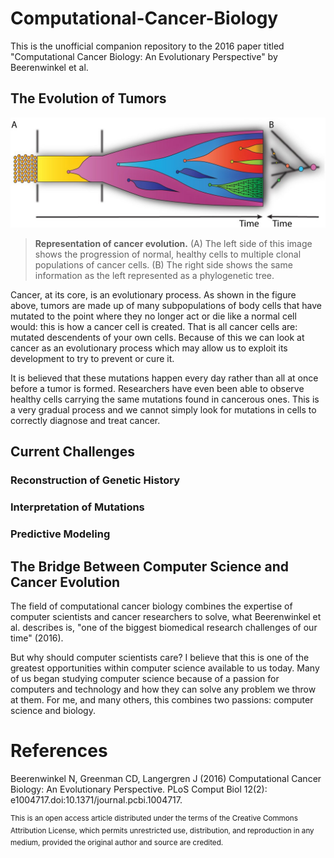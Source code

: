 # Computational-Cancer-Biology

This is the unofficial companion repository to the 2016 paper titled "Computational Cancer Biology: An Evolutionary Perspective" by Beerenwinkel et al. 

## The Evolution of Tumors

![Visualization of cancer evolution](neoplastic_transformation.jpg)
> **Representation of cancer evolution.** (A) The left side of this image shows the progression of normal, healthy cells to multiple clonal populations of cancer cells. (B) The right side shows the same information as the left represented as a phylogenetic tree.

Cancer, at its core, is an evolutionary process. As shown in the figure above, tumors are made up of many subpopulations of body cells that have mutated to the point where they no longer act or die like a normal cell would: this is how a cancer cell is created. That is all cancer cells are: mutated descendents of your own cells. Because of this we can look at cancer as an evolutionary process which may allow us to exploit its development to try to prevent or cure it.

It is believed that these mutations happen every day rather than all at once before a tumor is formed. Researchers have even been able to observe healthy cells carrying the same mutations found in cancerous ones. This is a very gradual process and we cannot simply look for mutations in cells to correctly diagnose and treat cancer. 
  
## Current Challenges

### Reconstruction of Genetic History

### Interpretation of Mutations

### Predictive Modeling

## The Bridge Between Computer Science and Cancer Evolution

The field of computational cancer biology combines the expertise of computer scientists and cancer researchers to solve, what Beerenwinkel et al. describes is, "one of the biggest biomedical research challenges of our time" (2016). 

But why should computer scientists care? I believe that this is one of the greatest opportunities within computer science available to us today. Many of us began studying computer science because of a passion for computers and technology and how they can solve any problem we throw at them. For me, and many others, this combines two passions: computer science and biology.

# References

Beerenwinkel N, Greenman CD, Langergren J (2016) Computational Cancer Biology: An Evolutionary Perspective. PLoS Comput Biol 12(2): e1004717.doi:10.1371/journal.pcbi.1004717.

<sup>This is an open access article distributed under the terms of the Creative Commons Attribution License, which permits unrestricted use, distribution, and reproduction in any medium, provided the original author and source are credited.</sup>
